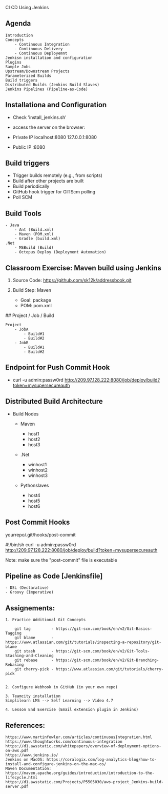 CI CD Using Jenkins

## Agenda

    Introduction
    Concepts
        - Continuous Integration
        - Continuous Delivery
        - Continuous Deployemnt
    Jenkisn installation and configuration
    Plugins
    Sample Jobs
    Upstream/Downstream Projects
    Parameterized Builds
    Build triggers
    Distributed Builds (Jenkins Build Slaves)
    Jenkins Pipelines (Pipeline-as-Code)


## Installationa and Configuration

- Check 'install_jenkins.sh'

- access the server on the browser:

- Private IP
    localhost:8080
    127.0.0.1:8080

- Public IP
    <IPaddress>:8080


## Build triggers

- Trigger builds remotely (e.g., from scripts)
- Build after other projects are built
- Build periodically
- GitHub hook trigger for GITScm polling
- Poll SCM


## Build Tools

    - Java
        - Ant (Build.xml)
        - Maven (POM.xml)
        - Gradle (build.xml)
    .Net
        - MSBuild (Build)
        - Octopus Deploy (Deployment Automation)
    

## Classroom Exercise: Maven build using Jenkins

1. Source Code: https://github.com/sk12k/addressbook.git

2. Build Step: Maven
    - Goal: package
    - POM: pom.xml

## Project / Job / Build

    Project
        - JobA
            - Build#1
            - Build#2
        - JobB
            - Build#1
            - Build#2


## Endpoint for Push Commit Hook

- curl -u admin:passw0rd http://209.97.128.222:8080/job/deploy/build?token=mysupersecureauth


## Distributed Build Architecture

- Build Nodes

    - Maven
        - host1
        - host2
        - host3
    
    - .Net
        - winhost1
        - winhost2
        - winhost3
    
    - Pythonslaves
        - host4
        - host5
        - host6

## Post Commit Hooks

yourrepo/.git/hooks/post-commit

#!/bin/sh
curl -u admin:passw0rd http://209.97.128.222:8080/job/deploy/build?token=mysupersecureauth

Note: make sure the "post-commit" file is executable

## Pipeline as Code [Jenkinsfile]

    - DSL (Declarative)
    - Groovy (Imperative)



## Assignements:

    1. Practice Additional Git Concepts

        git tag         - https://git-scm.com/book/en/v2/Git-Basics-Tagging
        git blame       - https://www.atlassian.com/git/tutorials/inspecting-a-repository/git-blame
        git stash       - https://git-scm.com/book/en/v2/Git-Tools-Stashing-and-Cleaning
        git rebase      - https://git-scm.com/book/en/v2/Git-Branching-Rebasing
        git cherry-pick - https://www.atlassian.com/git/tutorials/cherry-pick


    2. Configure Webhook in GitHub (in your own repo)

    3. Teamcity installation
    Simplilearn LMS --> Self Learning --> Video 4.7

    4. Lesson End Exercise (Email extension plugin in Jenkins)


## References:
    https://www.martinfowler.com/articles/continuousIntegration.html
    https://www.thoughtworks.com/continuous-integration
    https://d1.awsstatic.com/whitepapers/overview-of-deployment-options-on-aws.pdf
    https://www.jenkins.io/
    Jenkins on MacOS: https://coralogix.com/log-analytics-blog/how-to-install-and-configure-jenkins-on-the-mac-os/
    Maven Documentation: https://maven.apache.org/guides/introduction/introduction-to-the-lifecycle.html
    https://d1.awsstatic.com/Projects/P5505030/aws-project_Jenkins-build-server.pdf



